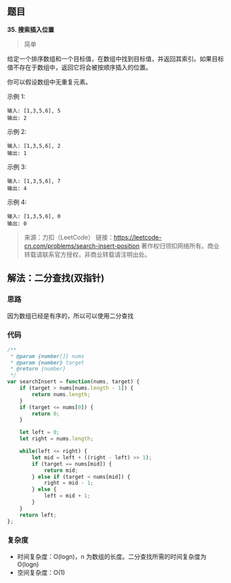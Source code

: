 ## 题目
**35. 搜索插入位置**
>简单

给定一个排序数组和一个目标值，在数组中找到目标值，并返回其索引。如果目标值不存在于数组中，返回它将会被按顺序插入的位置。

你可以假设数组中无重复元素。

示例 1:
```
输入: [1,3,5,6], 5
输出: 2
```
示例 2:
```
输入: [1,3,5,6], 2
输出: 1
```
示例 3:
```
输入: [1,3,5,6], 7
输出: 4
```
示例 4:
```
输入: [1,3,5,6], 0
输出: 0
```
>来源：力扣（LeetCode）
链接：https://leetcode-cn.com/problems/search-insert-position
著作权归领扣网络所有。商业转载请联系官方授权，非商业转载请注明出处。

## 解法：二分查找(双指针)
### 思路
因为数组已经是有序的，所以可以使用二分查找

### 代码
```javascript
/**
 * @param {number[]} nums
 * @param {number} target
 * @return {number}
 */
var searchInsert = function(nums, target) {
    if (target > nums[nums.length - 1]) {
        return nums.length;
    }
    if (target <= nums[0]) {
        return 0;
    }

    let left = 0;
    let right = nums.length;

    while(left <= right) {
        let mid = left + ((right - left) >> 1);
        if (target == nums[mid]) {
            return mid;
        } else if (target < nums[mid]) {
            right = mid - 1;
        } else {
            left = mid + 1;
        }
    }
    return left;
};
```
### 复杂度
* 时间复杂度：O(logn)，n 为数组的长度。二分查找所需的时间复杂度为O(logn)
* 空间复杂度：O(1)
